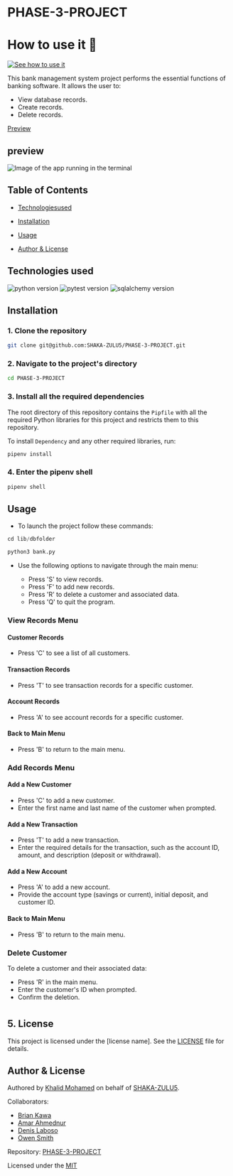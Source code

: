 # PHASE-3-PROJECT

#  How to use it 🙂

[![See how to use it](https://i.postimg.cc/4ygX60Cx/Screencast-from-2023-12-15-01-28-56.gif)](Link_URL)


This bank management system project performs the essential functions of banking software. It allows the user to:

- View database records.
- Create records.
- Delete records.

[Preview](https://ibb.co/fQymvmn)


   ## preview
<img src="https://i.ibb.co/zNBKJK7/Screenshot-from-2023-12-15-01-28-03.png" alt="Image of the app running in the terminal" title="Money Fantasy">



     
## Table of Contents
- [Technologiesused](#technologies-used)
- [Installation](#installation)
- [Usage](#usage)

- [Author & License](#author--license)

## Technologies used
![python version](https://img.shields.io/badge/python-3.11.0+-re.svg)
![pytest version](https://img.shields.io/badge/pytest-7.2.4+-cyan.svg)
![sqlalchemy version](https://img.shields.io/badge/sqlalchemy-2.1%2B-blue.svg)


## Installation

### 1. Clone the repository

```bash
git clone git@github.com:SHAKA-ZULU5/PHASE-3-PROJECT.git
```

### 2. Navigate to the project's directory

```bash
cd PHASE-3-PROJECT
```

### 3. Install all the required dependencies

The root directory of this repository contains the `Pipfile` with all the required Python libraries for this project and restricts them to this repository.

To install `Dependency` and any other required libraries, run:

```python
pipenv install
```

### 4. Enter the pipenv shell

```python
pipenv shell
```


## Usage
* To launch the project follow these commands:
```python
cd lib/dbfolder
```
```python
python3 bank.py
```

- Use the following options to navigate through the main menu:

   - Press 'S' to view records.
   - Press 'F' to add new records.
   - Press 'R' to delete a customer and associated data.
   - Press 'Q' to quit the program.

### View Records Menu

#### Customer Records

- Press 'C' to see a list of all customers.

#### Transaction Records

- Press 'T' to see transaction records for a specific customer.

#### Account Records

- Press 'A' to see account records for a specific customer.

#### Back to Main Menu

- Press 'B' to return to the main menu.

### Add Records Menu

#### Add a New Customer

- Press 'C' to add a new customer.
- Enter the first name and last name of the customer when prompted.

#### Add a New Transaction

- Press 'T' to add a new transaction.
- Enter the required details for the transaction, such as the account ID, amount, and description (deposit or withdrawal).

#### Add a New Account

- Press 'A' to add a new account.
- Provide the account type (savings or current), initial deposit, and customer ID.

#### Back to Main Menu

- Press 'B' to return to the main menu.

### Delete Customer

To delete a customer and their associated data:

- Press 'R' in the main menu.
- Enter the customer's ID when prompted.
- Confirm the deletion.

#
## 5. License

This project is licensed under the [license name]. See the [LICENSE](LICENSE) file for details.



## Author & License

Authored by [Khalid Mohamed](https://github.com/khalid0310) on behalf of [SHAKA-ZULU5](https://github.com/SHAKA-ZULU5).

Collaborators:
- [Brian Kawa](https://github.com/briankawa)
- [Amar Ahmednur](https://github.com/amaar7)
- [Denis Laboso](https://github.com/Laboso2023)
- [Owen Smith](https://github.com/mwangiowen)

Repository: [PHASE-3-PROJECT](https://github.com/SHAKA-ZULU5/PHASE-3-PROJECT)


Licensed under the [MIT](https://choosealicense.com/licenses/mit/)

